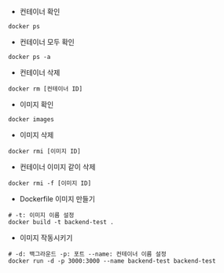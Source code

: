 - 컨테이너 확인
```shell
docker ps
```

- 컨테이너 모두 확인
```shell
docker ps -a
```

- 컨테이너 삭제
```shell
docker rm [컨테이너 ID]
```

- 이미지 확인
```shell
docker images
```

- 이미지 삭제
```shell
docker rmi [이미지 ID]
```

- 컨테이너 이미지 같이 삭제
```shell
docker rmi -f [이미지 ID]
```

- Dockerfile 이미지 만들기
```shell
# -t: 이미지 이름 설정
docker build -t backend-test . 
```

- 이미지 작동시키기
```shell
# -d: 백그라운드 -p: 포트 --name: 컨테이너 이름 설정
docker run -d -p 3000:3000 --name backend-test backend-test
```
